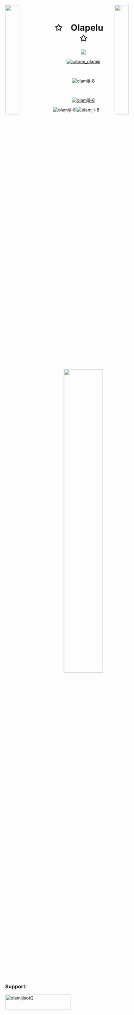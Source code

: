 <img align="left" src="https://user-images.githubusercontent.com/65187002/144930161-2f783401-8d27-4fdf-a2f7-cc0ba32f1f1f.gif" width="30%" style="display:inline;"><img align="right" src="https://user-images.githubusercontent.com/65187002/144930161-2f783401-8d27-4fdf-a2f7-cc0ba32f1f1f.gif" width="30%" style="display:inline;">
<br>
<p align="center">
    <h1 align="center">✩&emsp;Olapelu&emsp;✩</h1>
</p>
<p align="center">
    <img src="https://readme-typing-svg.herokuapp.com/?lines=Yoooooooooooooooo;Welcome+to+my+profile!;Have+a+look+around!&font=Fira%20Code&color=%23D62F79&center=true&width=280&height=50">
</p>
<p align="center"> <a href="https://twitter.com/sotomi_olamiji" target="blank"><img src="https://img.shields.io/twitter/follow/sotomi_olamiji?logo=twitter&style=for-the-badge" alt="sotomi_olamiji" /></a> </p>
<br>
<p align="center"> <img src="https://komarev.com/ghpvc/?username=olamiji-8&label=Total%20Profile%20Views&color=800080&style=flat" alt="olamiji-8" /> </p><br>
<p align="center"> <a href="https://github.com/ryo-ma/github-profile-trophy"><img src="https://github-profile-trophy.vercel.app/?username=olamiji-8&theme=dracula" alt="olamiji-8" /></a> </p>

<p><img align="left" src="https://github-readme-stats.vercel.app/api/top-langs?username=olamiji-8&show_icons=false&locale=en&langs_count=15" alt="olamiji-8" /></p>



<p ><img align="center" src="https://github-readme-streak-stats.herokuapp.com/?user=olamiji-8&" alt="olamiji-8"/></p>


<p align="center">
    <a href="https://github.com/olamiji-8"><img width="50%" src="https://github-readme-stats.vercel.app/api/top-langs/?username=olamiji-8&theme=dark&hide=html,css,cmake&layout=compact&langs_count=5&bg_color=101010&hide_title=true"></a>
</p>

<h3 align="left">Support:</h3>
<p><a href="https://www.buymeacoffee.com/olamijisotQ"> <img align="left" src="https://cdn.buymeacoffee.com/buttons/v2/default-yellow.png" height="50" width="210" alt="olamijisotQ" /></a></p>
